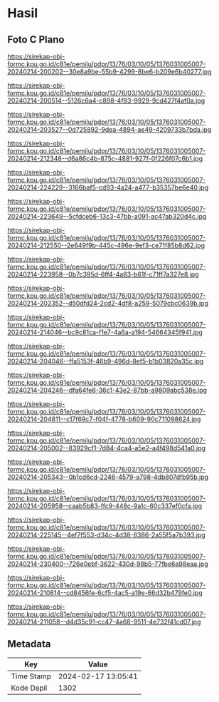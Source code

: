 # Hasil

## Foto C Plano

https://sirekap-obj-formc.kpu.go.id/c81e/pemilu/pdpr/13/76/03/10/05/1376031005007-20240214-200202--30e8a9be-55b9-4299-8be6-b209e6b40277.jpg

https://sirekap-obj-formc.kpu.go.id/c81e/pemilu/pdpr/13/76/03/10/05/1376031005007-20240214-200514--5126c6a4-c898-4f83-9929-9cd427f4af0a.jpg

https://sirekap-obj-formc.kpu.go.id/c81e/pemilu/pdpr/13/76/03/10/05/1376031005007-20240214-203527--0d725892-9dea-4894-ae49-4209733b7bda.jpg

https://sirekap-obj-formc.kpu.go.id/c81e/pemilu/pdpr/13/76/03/10/05/1376031005007-20240214-212348--d6a86c4b-875c-4881-927f-0f226f07c6b1.jpg

https://sirekap-obj-formc.kpu.go.id/c81e/pemilu/pdpr/13/76/03/10/05/1376031005007-20240214-224229--3166baf5-cd93-4a24-a477-b35357be6e40.jpg

https://sirekap-obj-formc.kpu.go.id/c81e/pemilu/pdpr/13/76/03/10/05/1376031005007-20240214-223649--5cfdceb6-13c3-47bb-a091-ac47ab320d4c.jpg

https://sirekap-obj-formc.kpu.go.id/c81e/pemilu/pdpr/13/76/03/10/05/1376031005007-20240214-212550--2e649f9b-445c-496e-9ef3-ce71f85b8d62.jpg

https://sirekap-obj-formc.kpu.go.id/c81e/pemilu/pdpr/13/76/03/10/05/1376031005007-20240214-223958--0b7c395d-6ff4-4a83-b61f-c71ff7a327e8.jpg

https://sirekap-obj-formc.kpu.go.id/c81e/pemilu/pdpr/13/76/03/10/05/1376031005007-20240214-202352--d50dfd24-2cd2-4df8-a259-5079cbc0639b.jpg

https://sirekap-obj-formc.kpu.go.id/c81e/pemilu/pdpr/13/76/03/10/05/1376031005007-20240214-214046--bc9c81ca-f1e7-4a6a-a194-54664345f941.jpg

https://sirekap-obj-formc.kpu.go.id/c81e/pemilu/pdpr/13/76/03/10/05/1376031005007-20240214-204046--ffa5153f-46b9-496d-8ef5-b1b03820a35c.jpg

https://sirekap-obj-formc.kpu.go.id/c81e/pemilu/pdpr/13/76/03/10/05/1376031005007-20240214-204246--dfa64fe6-36c1-43e2-87bb-a9809abc538e.jpg

https://sirekap-obj-formc.kpu.go.id/c81e/pemilu/pdpr/13/76/03/10/05/1376031005007-20240214-204811--c17f69c7-f04f-4778-b609-90c711098624.jpg

https://sirekap-obj-formc.kpu.go.id/c81e/pemilu/pdpr/13/76/03/10/05/1376031005007-20240214-205002--83929cf1-7d84-4ca4-a5e2-a4f498d541a0.jpg

https://sirekap-obj-formc.kpu.go.id/c81e/pemilu/pdpr/13/76/03/10/05/1376031005007-20240214-205343--0b1cd6cd-2246-4579-a798-4db807dfb95b.jpg

https://sirekap-obj-formc.kpu.go.id/c81e/pemilu/pdpr/13/76/03/10/05/1376031005007-20240214-205958--caab5b83-ffc9-448c-9a1c-60c337ef0cfa.jpg

https://sirekap-obj-formc.kpu.go.id/c81e/pemilu/pdpr/13/76/03/10/05/1376031005007-20240214-225145--4ef7f553-d34c-4d38-8386-2a55f5a7b393.jpg

https://sirekap-obj-formc.kpu.go.id/c81e/pemilu/pdpr/13/76/03/10/05/1376031005007-20240214-230400--726e0ebf-3622-430d-98b5-77fbe6a98eaa.jpg

https://sirekap-obj-formc.kpu.go.id/c81e/pemilu/pdpr/13/76/03/10/05/1376031005007-20240214-210814--cd8456fe-6cf5-4ac5-a19e-66d32b479fe0.jpg

https://sirekap-obj-formc.kpu.go.id/c81e/pemilu/pdpr/13/76/03/10/05/1376031005007-20240214-211058--d4d35c91-cc47-4a68-9511-4e732f41cd07.jpg


## Metadata

| Key        | Value               |
| ---------- | ------------------- |
| Time Stamp | 2024-02-17 13:05:41 |
| Kode Dapil | 1302                |



